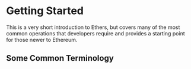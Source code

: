 # Getting Started

This is a very short introduction to Ethers, but covers many of the most common operations that developers require and provides a starting point for those newer to Ethereum.

## Some Common Terminology
